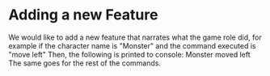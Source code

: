
# Adding a new Feature

We would like to add a new feature that narrates what the game role did, for example
if the character name is "Monster" and the command executed is "move left"
Then, the following is printed to console: Monster moved left
The same goes for the rest of the commands. 

